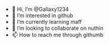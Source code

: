- 👋 Hi, I’m @Gallaxy1234
- 👀 I’m interested in github
- 🌱 I’m currently learning maff
- 💞️ I’m looking to collaborate on nuthin
- 📫 How to reach me through githumb

<!---
Gallaxy1234/Gallaxy1234 is a ✨ special ✨ repository because its `README.md` (this file) appears on your GitHub profile.
You can click the Preview link to take a look at your changes.
--->

